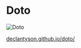 # Doto

![Doto](https://github.com/declantyson/doto/raw/master/sample.gif "Doto")

[declantyson.github.io/doto/](http://declantyson.github.io/doto/)
